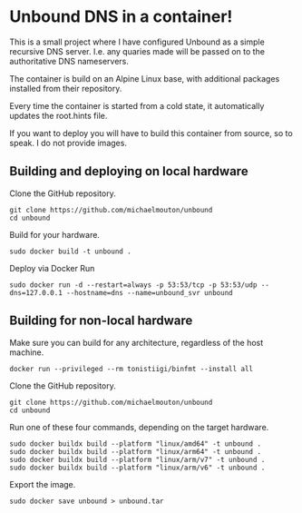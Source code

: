 # Unbound DNS in a container!

This is a small project where I have configured Unbound as a simple recursive DNS server.  I.e. any quaries made will be passed on to the authoritative DNS nameservers.

The container is build on an Alpine Linux base, with additional packages installed from their repository.

Every time the container is started from a cold state, it automatically updates the root.hints file.

If you want to deploy you will have to build this container from source, so to speak.  I do not provide images.

## Building and deploying on local hardware

Clone the GitHub repository.

```
git clone https://github.com/michaelmouton/unbound
cd unbound
```

Build for your hardware.

```sudo docker build -t unbound .```

Deploy via Docker Run

```sudo docker run -d --restart=always -p 53:53/tcp -p 53:53/udp --dns=127.0.0.1 --hostname=dns --name=unbound_svr unbound```

## Building for non-local hardware

Make sure you can build for any architecture, regardless of the host machine.

```docker run --privileged --rm tonistiigi/binfmt --install all```

Clone the GitHub repository.

```
git clone https://github.com/michaelmouton/unbound
cd unbound
```

Run one of these four commands, depending on the target hardware.

```
sudo docker buildx build --platform "linux/amd64" -t unbound .
sudo docker buildx build --platform "linux/arm64" -t unbound .
sudo docker buildx build --platform "linux/arm/v7" -t unbound .
sudo docker buildx build --platform "linux/arm/v6" -t unbound .
```

Export the image.

```sudo docker save unbound > unbound.tar```
